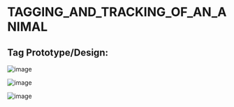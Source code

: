 # TAGGING_AND_TRACKING_OF_AN_ANIMAL



## Tag Prototype/Design:
 

 ![image](https://user-images.githubusercontent.com/108206047/219702249-882af3a0-1606-42e8-bae9-d7b3501a2b4c.png)


 
![image](https://user-images.githubusercontent.com/108206047/196533155-415ba1d4-b8ae-4a48-8560-37008068de77.png)



                                                                         
![image](https://user-images.githubusercontent.com/108206047/196533228-f059de0c-7665-4a18-98ba-91b0c4d4134c.png)

                                    
                                                                                                              
                                                                                       
         
                                                   
